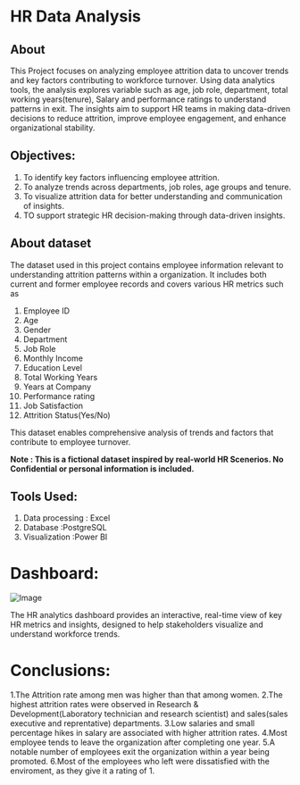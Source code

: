 # HR Data Analysis
## About
This Project focuses on analyzing employee attrition data to uncover trends and key factors contributing to workforce turnover. Using data analytics tools, the analysis explores variable such as age, job role, department, total working years(tenure), Salary
and performance ratings to understand patterns in exit. The insights aim to support HR  teams in making data-driven decisions to reduce attrition, improve employee engagement, and enhance organizational stability.
## Objectives:
1. To identify key factors influencing employee attrition.
2. To analyze trends across departments, job roles, age groups and tenure.
3. To visualize attrition data for better understanding and communication of insights.
4. TO support strategic HR decision-making through data-driven insights.
## About dataset
The dataset used in this project contains employee information relevant to understanding attrition patterns within a organization. It includes both current and former employee records and covers various HR metrics such as
1. Employee ID
2. Age
3. Gender
4. Department
5. Job Role
6. Monthly Income
7. Education Level
8. Total Working Years
9. Years at Company
10. Performance rating
11. Job Satisfaction
12. Attrition Status(Yes/No)
    
This dataset enables comprehensive analysis of trends and factors that contribute to employee turnover.

**Note : This is a fictional dataset inspired by real-world HR Scenerios. No Confidential or personal information is included.**
## Tools Used:
 1. Data processing     : Excel
 2. Database            :PostgreSQL
 3. Visualization        :Power BI
# Dashboard: 
![Image](https://github.com/user-attachments/assets/69a7ce4b-97ec-45cd-9f53-0f4a07270fb5)

The HR analytics dashboard provides an interactive, real-time view of key HR metrics and insights, designed to help stakeholders visualize and understand workforce trends.

# Conclusions:
1.The Attrition rate among men was higher than that among women.
2.The highest attrition rates were observed in Research & Development(Laboratory technician and research scientist) and sales(sales executive and reprentative) departments.
3.Low salaries and small percentage hikes in salary are associated with higher attrition rates.
4.Most employee tends to leave the organization after completing one year.
5.A notable number of employees exit the organization within a year being promoted.
6.Most of the employees who left were dissatisfied with the enviroment, as they give it a rating of 1.









